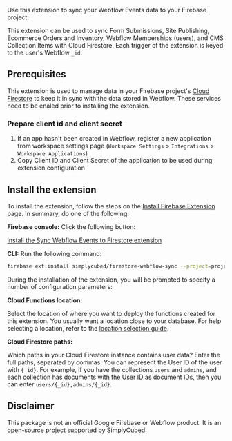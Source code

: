 Use this extension to sync your Webflow Events data to your Firebase project.

This extension can be used to sync Form Submissions, Site Publishing, Ecommerce Orders and Inventory, Webflow Memberships (users), and CMS Collection Items with Cloud Firestore. Each trigger of the extension is keyed to the user's Webflow `_id`.

## Prerequisites

This extension is used to manage data in your Firebase project's [Cloud Firestore](https://firebase.google.com/docs/firestore) to keep it in sync with the data stored in Webflow. These services need to be enaled prior to installing the extension.

### Prepare client id and client secret

1. If an app hasn't been created in Webflow, register a new application from workspace settings page (`Workspace Settings` > `Integrations` > `Workspace Applications`)
2. Copy Client ID and Client Secret of the application to be used during extension configuration

## Install the extension

To install the extension, follow the steps on the [Install Firebase Extension](https://firebase.google.com/docs/extensions/install-extensions) page. In summary, do one of the following:

**Firebase console:** Click the following button:

[Install the Sync Webflow Events to Firestore extension](https://console.firebase.google.com/project/_/extensions/install?ref=simplycubed%2Ffirestore-webflow-sync)

**CLI:** Run the following command:

```bash
firebase ext:install simplycubed/firestore-webflow-sync --project=projectId-or-alias
```

During the installation of the extension, you will be prompted to specify a number of configuration parameters:

**Cloud Functions location:**

  Select the location of where you want to deploy the functions created for this extension. You usually want a location close to your database. For help selecting a location, refer to the [location selection guide](https://firebase.google.com/docs/functions/locations).

**Cloud Firestore paths:**

  Which paths in your Cloud Firestore instance contains user data? Enter the full paths, separated by commas. You can represent the User ID of the user with `{_id}`. For example, if you have the collections `users` and `admins`, and each collection has documents with the User ID as document IDs, then you can enter `users/{_id},admins/{_id}`.

## Disclaimer

This package is not an official Google Firebase or Webflow product. It is an open-source project supported by SimplyCubed.
